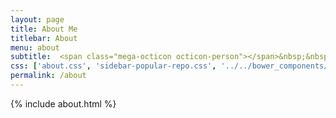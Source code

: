 ```yaml
---
layout: page
title: About Me
titlebar: About
menu: about
subtitle:  <span class="mega-octicon octicon-person"></span>&nbsp;&nbsp; bugstack虫洞栈，沉淀、分享、成长         
css: ['about.css', 'sidebar-popular-repo.css', '../../bower_components/flag-icon-css/css/flag-icon.min.css']
permalink: /about
---
```


{% include about.html %}


